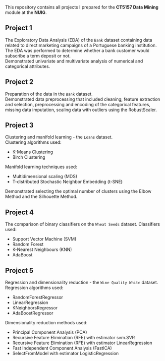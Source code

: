 This repository contains all projects I prepared for the **CT5157 Data Mining** module at the **NUIG**. 

## Project 1
The Exploratory Data Analysis (EDA) of the `Bank` dataset containing data related to direct marketing campaigns of a Portuguese banking institution. The EDA was performed to determine whether a bank customer would subscribe a term deposit or not. <br />
Demonstrated univariate and multivariate analysis of numerical and categorical attributes.

## Project 2
Preparation of the data in the `Bank` dataset. <br />
Demonstrated data preprocessing that included cleaning, feature extraction and selection, preprocessing and encoding of the categorical features, missing data imputation, scaling data with outliers using the RobustScaler.

## Project 3
Clustering and manifold learning - the `Loans` dataset. <br />
Clustering algorithms used: 
* K-Means Clustering
* Birch Clustering 

Manifold learning techniques used:
* Multidimensional scaling (MDS)
* T-distributed Stochastic Neighbor Embedding (t-SNE)

Demonstrated selecting the optimal number of clusters using the Elbow Method and the Silhouette Method.

## Project 4
The comparison of binary classifiers on the `Wheat Seeds` dataset. Classifiers used:
* Support Vector Machine (SVM)
* Random Forest
* K-Nearest Neighbours (KNN)
* AdaBoost

## Project 5
Regression and dimensionality reduction - the `Wine Quality White` dataset. <br />
Regression algorithms used:
* RandomForestRegressor
* LinearRegression
* KNeighborsRegressor
* AdaBoostRegressor

Dimensionality reduction methods used:
* Principal Component Analysis (PCA)
* Recursive Feature Elimination (RFE) with estimator svm.SVR
* Recursive Feature Elimination (RFE) with estimator LinearRegression
* Fast Independent Component Analysis (FastICA)
* SelectFromModel with estimator LogisticRegression
